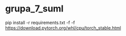 # grupa_7_suml

pip install -r requirements.txt -f -f https://download.pytorch.org/whl/cpu/torch_stable.html
